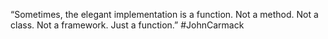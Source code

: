“Sometimes, the elegant implementation is a function. Not a method. Not a class. Not a framework. Just a function.”
#JohnCarmack
